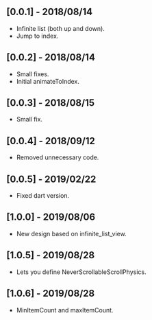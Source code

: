 ## [0.0.1] - 2018/08/14

* Infinite list (both up and down).
* Jump to index.

## [0.0.2] - 2018/08/14

* Small fixes.
* Initial animateToIndex.

## [0.0.3] - 2018/08/15

* Small fix.

## [0.0.4] - 2018/09/12

* Removed unnecessary code.

## [0.0.5] - 2019/02/22

* Fixed dart version.

## [1.0.0] - 2019/08/06

* New design based on infinite_list_view.

## [1.0.5] - 2019/08/28

* Lets you define NeverScrollableScrollPhysics.

## [1.0.6] - 2019/08/28

* MinItemCount and maxItemCount.

